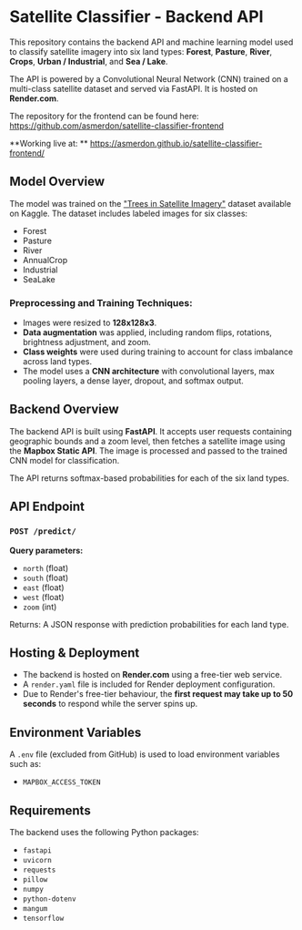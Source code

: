 # Satellite Classifier - Backend API

This repository contains the backend API and machine learning model used to classify satellite imagery into six land types: **Forest**, **Pasture**, **River**, **Crops**, **Urban / Industrial**, and **Sea / Lake**.

The API is powered by a Convolutional Neural Network (CNN) trained on a multi-class satellite dataset and served via FastAPI. It is hosted on **Render.com**.

The repository for the frontend can be found here: https://github.com/asmerdon/satellite-classifier-frontend

**Working live at: ** https://asmerdon.github.io/satellite-classifier-frontend/

## Model Overview
The model was trained on the ["Trees in Satellite Imagery"](https://www.kaggle.com/datasets/mcagriaksoy/trees-in-satellite-imagery) dataset available on Kaggle. The dataset includes labeled images for six classes:
- Forest  
- Pasture  
- River  
- AnnualCrop  
- Industrial  
- SeaLake  

### Preprocessing and Training Techniques:
- Images were resized to **128x128x3**.
- **Data augmentation** was applied, including random flips, rotations, brightness adjustment, and zoom.
- **Class weights** were used during training to account for class imbalance across land types.
- The model uses a **CNN architecture** with convolutional layers, max pooling layers, a dense layer, dropout, and softmax output.


## Backend Overview

The backend API is built using **FastAPI**. It accepts user requests containing geographic bounds and a zoom level, then fetches a satellite image using the **Mapbox Static API**. The image is processed and passed to the trained CNN model for classification.

The API returns softmax-based probabilities for each of the six land types.


## API Endpoint

### `POST /predict/`

**Query parameters:**
- `north` (float)
- `south` (float)
- `east` (float)
- `west` (float)
- `zoom` (int)

Returns: A JSON response with prediction probabilities for each land type.


## Hosting & Deployment

- The backend is hosted on **Render.com** using a free-tier web service.
- A `render.yaml` file is included for Render deployment configuration.
- Due to Render's free-tier behaviour, the **first request may take up to 50 seconds** to respond while the server spins up.


## Environment Variables

A `.env` file (excluded from GitHub) is used to load environment variables such as:

- `MAPBOX_ACCESS_TOKEN`

## Requirements

The backend uses the following Python packages:

- `fastapi`  
- `uvicorn`  
- `requests`  
- `pillow`  
- `numpy`  
- `python-dotenv`  
- `mangum`  
- `tensorflow`



